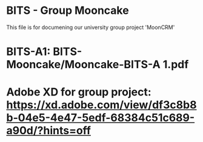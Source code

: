# BITS - Group Mooncake

This file is for documening our university group project 'MoonCRM'


# BITS-A1:    BITS-Mooncake/Mooncake-BITS-A 1.pdf
     

# Adobe XD for group project:   https://xd.adobe.com/view/df3c8b8b-04e5-4e47-5edf-68384c51c689-a90d/?hints=off
      
